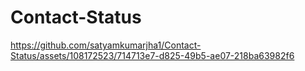 # Contact-Status



https://github.com/satyamkumarjha1/Contact-Status/assets/108172523/714713e7-d825-49b5-ae07-218ba63982f6

